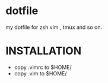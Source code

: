 # dotfile
my dotfile for zsh vim , tmux and so on.

# INSTALLATION
- copy .vimrc to $HOME/
- copy .vim to $HOME/
